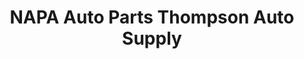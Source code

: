 ---
title: "NAPA Auto Parts Thompson Auto Supply"
url: /enterprise/napa-auto-parts-thompson-auto-supply/
shop: Autoteile
---